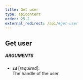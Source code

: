 ```yaml
---
title: Get user
type: apicontent
order: 25.2
external_redirect: /api/#get-user
---
```


## Get user
##### ARGUMENTS
* **`id`** [*required*]:  
    The handle of the user.


